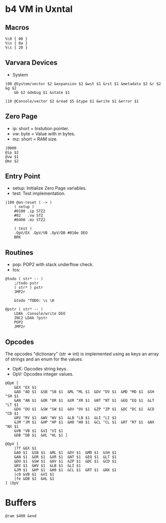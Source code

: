 # b4 VM in Uxntal

## Macros

```uxntal
%\0 { 00 }
%\n { 0a }
%\s { 20 }
```

## Varvara Devices

* System

```uxntal
|00 @System/vector $2 &expansion $2 &wst $1 &rst $1 &metadata $2 &r $2 &g $2 
	&b $2 &debug $1 &state $1
	
|10 @Console/vector $2 &read $5 &type $1 &write $1 &error $1
```

## Zero Page

* ip: short = Instution pointer.
* vw: byte  = Value with in bytes.
* mz: short = RAM size.

```uxntal
|0000
@ip $2
@vw $1
@mz $2
```

## Entry Point

* setup: Initialize Zero Page variables.
* test:  Test implementation.

```uxntal
|100 @on-reset ( -> )
	( setup )
	#0100 .ip STZ2
	#02   .vw STZ
	#0400 .mz STZ2

	( test )
	.OpV/EX .OpV/VB .OpV/DB #010e DEO
	BRK
```

## Routines

* pop: POP2 with stack underflow check.
* tos: 

```uxntal
@todo ( str* -- ) 
	;/todo pstr 
	( str* ) pstr
	JMP2r
	
	&todo "TODO: \s \0

@pstr ( str* -- )
	LDAk .Console/write DEO
	INC2 LDAk ?pstr
	POP2
	JMP2r
```

## Opcodes

The opcodes "dictionary" (str => int) is implemented using as keys an array of
strings and an enum for the values. 

* OpK: Opcodes string keys.
* OpV: Opcodes integer values.

```uxntal
@OpK [
	&EX "EX $1 
	&AD "AD $1  &SB "SB $1  &ML "ML $1  &DV "DV $1  &MD "MD $1  &SH "SH $1 
	&AN "AN $1  &OR "OR $1  &XR "XR $1  &NT "NT $1  &EQ "EQ $1  &LT "LT $1 
	&DU "DU $1  &SW "SW $1  &OV "OV $1  &ZP "ZP $1  &DC "DC $1  &CD "CD $1 
	&RV "RV $1  &WV "WV $1  &LB "LB $1  &LI "LI $1 
	&JM "JM $1  &HP "HP $1  &H0 "H0 $1  &CL "CL $1  &RT "RT $1  &NX "NX $1 
	&VB "VB $1  &VI "VI $1 
	&DB "DB $1  &HL "HL $1 ]

@OpV [
	|7f &EX $1 
	&AD $1  &SB $1  &ML $1  &DV $1  &MD $1  &SH $1 
	&AN $1  &OR $1  &XR $1  &NT $1  &EQ $1  &LT $1 
	&DU $1  &SW $1  &OV $1  &ZP $1  &DC $1  &CD $1 
	&RV $1  &WV $1  &LB $1  &LI $1 
	&JM $1  &HP $1  &H0 $1  &CL $1  &RT $1  &NX $1 
	|c0 &VB $1  &VI $1 
	|fe &DB $1  &HL $1 
] |OpV
```

# Buffers 

```uxntal
@ram $400 &end
```
